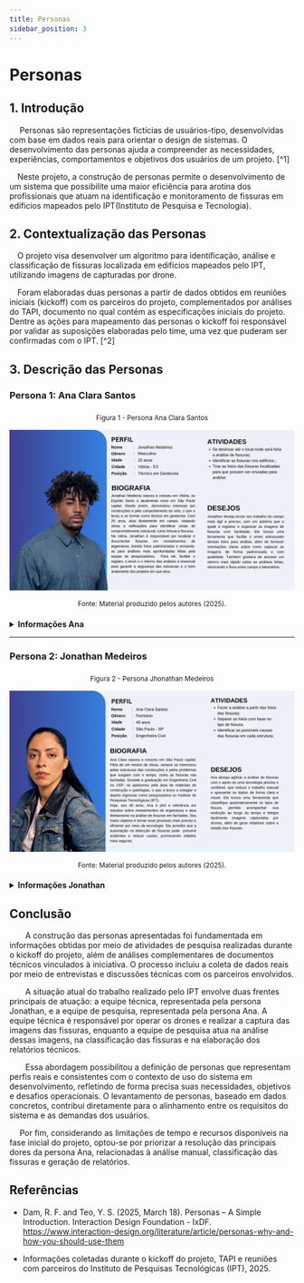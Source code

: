 ```yaml
---
title: Personas
sidebar_position: 3
---
```

#  Personas
##  1. Introdução
&emsp; Personas são representações fictícias de usuários-tipo, desenvolvidas com base em dados reais para orientar o design de sistemas. O desenvolvimento das personas ajuda  a compreender as necessidades, experiências, comportamentos e objetivos dos usuários de um projeto. [^1]

&emsp;Neste projeto, a construção de personas permite o desenvolvimento de um sistema que possibilite uma maior eficiência para arotina dos profissionais que atuam na identificação e monitoramento de fissuras em edifícios mapeados pelo IPT(Instituto de Pesquisa e Tecnologia).

##  2. Contextualização das Personas
&emsp;O projeto visa desenvolver um algoritmo para identificação, análise e classificação de fissuras localizada em edifícios mapeados pelo IPT, utilizando imagens de capturadas por drone.

&emsp;Foram elaboradas duas personas a partir de dados obtidos em reuniões iniciais (kickoff) com os parceiros do projeto, complementados por análises do TAPI, documento no qual contém as especificações  iniciais do projeto. Dentre as ações para mapeamento das personas o kickoff foi responsável por validar as suposições elaboradas pelo time, uma vez que puderam ser confirmadas com o IPT. [^2]

## 3. Descrição das Personas

### Persona 1: Ana Clara Santos

<div align="center">

  <sub>Figura 1 - Persona Ana Clara Santos </sub>

  ![Imagem persona Jhonathan](../../../static/img/personaJhonathan.png)  

  <sup>Fonte: Material produzido pelos autores (2025).</sup>

</div>

<details>
  <summary><b>Informações Ana </b></summary>

**Dados demográficos**

Nome: Ana Clara Santos

Idade: 46 anos

Gênero: Feminino

Cidade: São Paulo – SP

Escolaridade: Doutorado em Engenharia Civil

---

**Perfil profissional**

Cargo/Função: Pesquisadora no Instituto de Pesquisas Tecnológicas (IPT)

Habilidades:Especialização em materiais de construção, Análise e identificação de fissuras em edifícios.

Letramento digital: Intermediário

---

**Dores e necessidades**

Ana recebe um alto volume de imagens da equipe de campo, sem padronização adequada.

O processo de análise e classificação de fissuras é manual e exige tempo para gerar relatórios técnicos.

Ana necessita de uma ferramenta que ajude ela a economizar tempo com esses processos para focar em outras atividades.

---

**Desejos**

Redução do trabalho de manual de idendificação, classifcação de fissuras

Automatização da criação dos relatórios

---

**Cenário de uso**
Ana, atualmentente, fica responsável por receber, analisar e identificar as imagens dos edifícios capturadas pela equipe técnica, desenvolvendo um relatório detalhado das fissuras identificadas após esse processo. Seu principal desejo, é que esse processo, que hoje é manual, seja automatizado para melhor eficiência. 

</details>

---
### Persona 2: Jonathan Medeiros

<div align="center">

  <sub>Figura 2 - Persona Jhonathan Medeiros </sub>

  ![magem persona Jhonathan](../../../static/img/personaAna.png)  

  <sup>Fonte: Material produzido pelos autores (2025).</sup>

</div>

<details>
  <summary><b> Informações Jonathan </b></summary>

**Dados demográficos**

Nome: Jonathan Medeiros

Idade: 25 anos

Gênero: Masculino

Cidade: Vitória – ES (residente em São Paulo – SP)

Escolaridade: Ensino Técnico em Geotecnia

---

**Perfil profissional**

Cargo/Função: Técnico de campo em inspeções estruturais;

Habilidades: Identificação visual de patologias estruturais, documentação fotográfica técnica;

Letramento digital: Avançado

---

**Dores e necessidades**

Jhonathan sente  a ausência de um sistema que valide, em tempo real, se as fotos capturadas estão dentro do padrão exigido (ângulo, distância, iluminação, foco)

Jhonatan sente receio de realizar alguma ação com o drone que resulte em prejuísos

---

**Desejos**

Receber retorno ágil das análises

---

**Cenário de uso**
Atualmente, Jhonatan faz parte da equipe técnica, sendo resposável por ir até o local indicado pelo IPT e registrar via drone, as fissuras identificadas. Após esse processo, ele envia as imagens para a equipe de pesquisadores, para que elas possam ser analisadas, classificadas e registradas.


</details>

##  Conclusão

&emsp; A construção das personas apresentadas foi fundamentada em informações obtidas por meio de atividades de pesquisa realizadas durante o kickoff do projeto, além de análises complementares de documentos técnicos vinculados à iniciativa. O processo incluiu a coleta de dados reais por meio de entrevistas e discussões técnicas com os parceiros envolvidos.

 &emsp;A situação atual do trabalho realizado pelo IPT envolve duas frentes principais de atuação: a equipe técnica, representada pela persona Jonathan, e a equipe de pesquisa, representada pela persona Ana. A equipe técnica é responsável por operar os drones e realizar a captura das imagens das fissuras, enquanto a equipe de pesquisa atua na análise dessas imagens, na classificação das fissuras e na elaboração dos relatórios técnicos.

 &emsp;Essa abordagem possibilitou a definição de personas que representam perfis reais e consistentes com o contexto de uso do sistema em desenvolvimento, refletindo de forma precisa suas necessidades, objetivos e desafios operacionais. O levantamento de personas, baseado em dados concretos, contribui diretamente para o alinhamento entre os requisitos do sistema e as demandas dos usuários.

&emsp; Por fim, considerando as limitações de tempo e recursos disponíveis na fase inicial do projeto, optou-se por priorizar a resolução das principais dores da persona Ana, relacionadas à análise manual, classificação das fissuras e geração de relatórios.

## Referências

- Dam, R. F. and Teo, Y. S. (2025, March 18). Personas – A Simple Introduction. Interaction Design Foundation - IxDF. https://www.interaction-design.org/literature/article/personas-why-and-how-you-should-use-them

- Informações coletadas durante o kickoff do projeto, TAPI e reuniões com parceiros do Instituto de Pesquisas Tecnológicas (IPT), 2025.